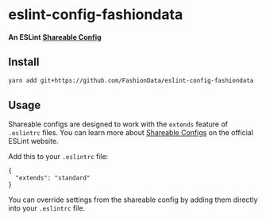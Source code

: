 # eslint-config-fashiondata

#### An ESLint [Shareable Config](http://eslint.org/docs/developer-guide/shareable-configs)


## Install

```bash
yarn add git+https://github.com/FashionData/eslint-config-fashiondata
```

## Usage

Shareable configs are designed to work with the `extends` feature of `.eslintrc` files.
You can learn more about
[Shareable Configs](http://eslint.org/docs/developer-guide/shareable-configs) on the
official ESLint website.

Add this to your `.eslintrc` file:

```
{
  "extends": "standard"
}
```

You can override settings from the shareable config by adding them directly into your
`.eslintrc` file.
